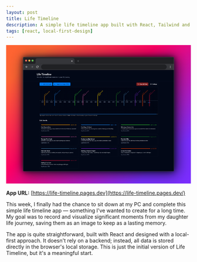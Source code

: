 ```yaml
---
layout: post
title: Life Timeline
description: A simple life timeline app built with React, Tailwind and ShadCN UI.
tags: [react, local-first-design]
---
```


![Life Timeline](/assets/post-images/life-timeline-preview.png)

<strong>App URL:</strong> [https://life-timeline.pages.dev](https://life-timeline.pages.dev/)

This week, I finally had the chance to sit down at my PC and complete this simple life timeline app — something I've wanted to create for a long time. My goal was to record and visualize significant moments from my daughter life journey, saving them as an image to keep as a lasting memory.

The app is quite straightforward, built with React and designed with a local-first approach. It doesn't rely on a backend; instead, all data is stored directly in the browser's local storage. This is just the initial version of Life Timeline, but it's a meaningful start.